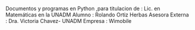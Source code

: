 Documentos y programas en Python ,para titulacion de : Lic. en Matemáticas  en la UNADM
Alumno : Rolando Ortiz Herbas
Asesora Externa : Dra. Victoria Chavez- UNADM
Empresa : Wimobile 
